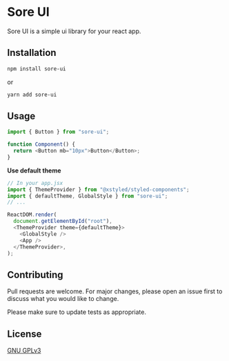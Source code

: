 # Sore UI

Sore UI is a simple ui library for your react app.

## Installation

```bash
npm install sore-ui
```

or

```bash
yarn add sore-ui
```

## Usage

```javascript
import { Button } from "sore-ui";

function Component() {
  return <Button mb="10px">Button</Button>;
}
```

**Use default theme**

```javascript
// In your app.jsx
import { ThemeProvider } from "@xstyled/styled-components";
import { defaultTheme, GlobalStyle } from "sore-ui";
// ...

ReactDOM.render(
  document.getElementById("root"),
  <ThemeProvider theme={defaultTheme}>
    <GlobalStyle />
    <App />
  </ThemeProvider>,
);
```

## Contributing

Pull requests are welcome. For major changes, please open an issue first to discuss what you would like to change.

Please make sure to update tests as appropriate.

## License

[GNU GPLv3](https://choosealicense.com/licenses/gpl-3.0/)
